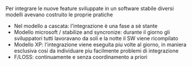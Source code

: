 Per integrare le nuove feature sviluppate in un software stabile diversi modelli avevano costruito le proprie pratiche
- Nel modello a cascata: l'integrazione è una fase a sè stante
- Modello microsoft / stabilize and syncronize: durante il giorno gli sviluppatori tutti lavoravano da soli e la notte il SW viene ricompilato
- Modello XP: l'integrazione viene eseguita piu volte al giorno, in maniera esclusiva cosi da individuare piu facilmente problemi di integrazione 
- F/LOSS: continuamente e senza coordinamento a priori